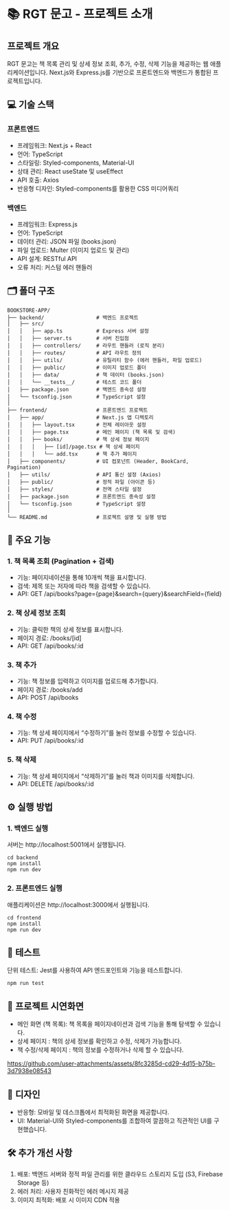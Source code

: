 # 📚 RGT 문고 - 프로젝트 소개

## 프로젝트 개요

RGT 문고는 책 목록 관리 및 상세 정보 조회, 추가, 수정, 삭제 기능을 제공하는 웹 애플리케이션입니다.
Next.js와 Express.js를 기반으로 프론트엔드와 백엔드가 통합된 프로젝트입니다.

## 💻 기술 스택

### 프론트엔드
- 프레임워크: Next.js + React
- 언어: TypeScript
- 스타일링: Styled-components, Material-UI
- 상태 관리: React useState 및 useEffect
- API 호출: Axios
- 반응형 디자인: Styled-components를 활용한 CSS 미디어쿼리

### 백엔드
- 프레임워크: Express.js
- 언어: TypeScript
- 데이터 관리: JSON 파일 (books.json)
- 파일 업로드: Multer (이미지 업로드 및 관리)
- API 설계: RESTful API
- 오류 처리: 커스텀 에러 핸들러

## 🗂️ 폴더 구조
```
BOOKSTORE-APP/
├── backend/                 # 백엔드 프로젝트
│   ├── src/
│   │   ├── app.ts           # Express 서버 설정
│   │   ├── server.ts        # 서버 진입점
│   │   ├── controllers/     # 라우트 핸들러 (로직 분리)
│   │   ├── routes/          # API 라우트 정의
│   │   ├── utils/           # 유틸리티 함수 (에러 핸들러, 파일 업로드)
│   │   ├── public/          # 이미지 업로드 폴더
│   │   ├── data/            # 책 데이터 (books.json)
│   │   └── __tests__/       # 테스트 코드 폴더
│   ├── package.json         # 백엔드 종속성 설정
│   └── tsconfig.json        # TypeScript 설정
│
├── frontend/                # 프론트엔드 프로젝트
│   ├── app/                 # Next.js 앱 디렉토리
│   │   ├── layout.tsx       # 전체 레이아웃 설정
│   │   ├── page.tsx         # 메인 페이지 (책 목록 및 검색)
│   │   ├── books/           # 책 상세 정보 페이지
│   │   │   ├── [id]/page.tsx # 책 상세 페이지
│   │   │   └── add.tsx      # 책 추가 페이지
│   ├── components/          # UI 컴포넌트 (Header, BookCard, Pagination)
│   ├── utils/               # API 통신 설정 (Axios)
│   ├── public/              # 정적 파일 (아이콘 등)
│   ├── styles/              # 전역 스타일 설정
│   ├── package.json         # 프론트엔드 종속성 설정
│   └── tsconfig.json        # TypeScript 설정
│
└── README.md                # 프로젝트 설명 및 실행 방법
```
## 🚀 주요 기능

### 1. 책 목록 조회 (Pagination + 검색)
- 기능: 페이지네이션을 통해 10개씩 책을 표시합니다.
- 검색: 제목 또는 저자에 따라 책을 검색할 수 있습니다.
- API: GET /api/books?page={page}&search={query}&searchField={field}

### 2. 책 상세 정보 조회
- 기능: 클릭한 책의 상세 정보를 표시합니다.
- 페이지 경로: /books/[id]
- API: GET /api/books/:id

### 3. 책 추가
- 기능: 책 정보를 입력하고 이미지를 업로드해 추가합니다.
- 페이지 경로: /books/add
- API: POST /api/books

### 4. 책 수정
- 기능: 책 상세 페이지에서 “수정하기”를 눌러 정보를 수정할 수 있습니다.
- API: PUT /api/books/:id

### 5. 책 삭제
- 기능: 책 상세 페이지에서 “삭제하기”를 눌러 책과 이미지를 삭제합니다.
- API: DELETE /api/books/:id

## ⚙️ 실행 방법

### 1. 백엔드 실행
서버는 http://localhost:5001에서 실행됩니다.
```
cd backend
npm install
npm run dev
```

### 2. 프론트엔드 실행
애플리케이션은 http://localhost:3000에서 실행됩니다.
```
cd frontend
npm install
npm run dev
```

## 🧪 테스트
단위 테스트: Jest를 사용하여 API 엔드포인트와 기능을 테스트합니다.
```
npm run test
```
## 📌 프로젝트 시연화면
- 메인 화면 (책 목록): 책 목록을 페이지네이션과 검색 기능을 통해 탐색할 수 있습니다.
- 상세 페이지 : 책의 상세 정보를 확인하고 수정, 삭제가 가능합니다.
- 책 수정/삭제 페이지 : 책의 정보를 수정하거나 삭제 할 수 있습니다.

https://github.com/user-attachments/assets/8fc3285d-cd29-4d15-b75b-3d7938e08543

## 🎨 디자인
- 반응형: 모바일 및 데스크톱에서 최적화된 화면을 제공합니다.
- UI: Material-UI와 Styled-components를 조합하여 깔끔하고 직관적인 UI를 구현했습니다.

## 🛠️ 추가 개선 사항
1. 배포: 백엔드 서버와 정적 파일 관리를 위한 클라우드 스토리지 도입 (S3, Firebase Storage 등)
2. 에러 처리: 사용자 친화적인 에러 메시지 제공
3. 이미지 최적화: 배포 시 이미지 CDN 적용
